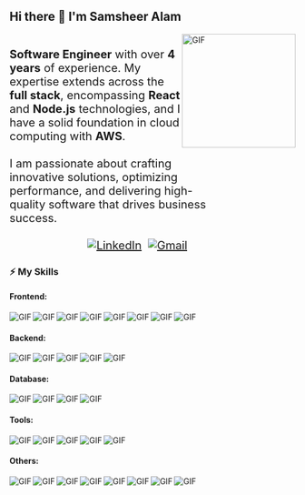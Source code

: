 ## Hi there 👋  I'm Samsheer Alam
<img align="right" height="200px" alt="GIF" src="https://github.com/Samsheer-alam/Samsheer-alam/assets/100825540/918c14d7-53c8-45bf-a2dd-8677741d74ea" />

<div style="font-size:20px; width:70%">
  <br />
  <b>Software Engineer</b> with over <b>4 years</b> of experience. My expertise extends across the <b>full stack</b>, encompassing <b>React</b> and <b>Node.js</b> technologies, and I have a solid foundation in cloud             computing with <b>AWS</b>.
  <br /><br />
  I am passionate about crafting innovative solutions, optimizing performance, and delivering high-quality software that drives business success.
  <br />  <br />
  <div align="right">
    <a href="https://www.linkedin.com/in/samsheer-alam/"><img src="https://img.shields.io/badge/linkedin-%230077B5.svg?&style=for-the-badge&logo=linkedin&logoColor=white" alt="LinkedIn" /></a>&nbsp;
    <a href="mailto:samsheer.developer@gmail.com?subject=Hola%20Sumanth"><img src="https://img.shields.io/badge/gmail-%23D14836.svg?&style=for-the-badge&logo=gmail&logoColor=white" alt="Gmail"/></a>&nbsp;
     &nbsp; &nbsp; &nbsp;
  </div>
</div>

### :zap: My Skills
#### Frontend: 
<div>
  <img alt="GIF" align="left" src="https://img.shields.io/badge/HTML5%20-%23E34F26.svg?style=flat&logo=html5&logoColor=white" />
  <img alt="GIF" align="left" src="https://img.shields.io/badge/CSS-239120?&style=flat&logo=css3&logoColor=white" />
  <img alt="GIF" align="left" src="https://img.shields.io/badge/JavaScript%20-%23F7DF1E.svg?style=flat&logo=javascript&logoColor=black" />
  <img alt="GIF" align="left" src="https://img.shields.io/badge/-React-05122A?style=flat&logo=react" />
  <img alt="GIF" align="left" src="https://img.shields.io/badge/-Next-23E34F26?style=flat" />
  <img alt="GIF" align="left" src="https://img.shields.io/badge/Tailwind_CSS-38B2AC?style=flat&logo=tailwind-css&logoColor=white" />
  <img alt="GIF" align="left" src="https://img.shields.io/badge/Bootstrap-563D7C?style=flat&logo=bootstrap&logoColor=white" />
  <img alt="GIF" align="left" src="https://img.shields.io/badge/jQuery-0769AD?style=flat&logo=jquery&logoColor=white" />
  <br />
</div>

#### Backend: 
<div>
  <img alt="GIF" align="left" src="https://img.shields.io/badge/Node.js-43853D?style=flat&logo=node.js&logoColor=white" />
  <img alt="GIF" align="left" src="https://img.shields.io/badge/Express.js-404D59?style=flat" />
  <img alt="GIF" align="left" src="https://img.shields.io/badge/Nest.js-05122A?style=flat" />
  <img alt="GIF" align="left" src="https://img.shields.io/badge/PHP-777BB4?style=flat&logo=php&logoColor=white" />
  <img alt="GIF" align="left" src="https://img.shields.io/badge/Laravel-FF2D20?style=flat&logo=laravel&logoColor=white" />
  <br/>
</div>

#### Database: 
<div>
  <img alt="GIF" align="left" src="https://img.shields.io/badge/MongoDB-4EA94B?style=flat&logo=mongodb&logoColor=white" />
  <img alt="GIF" align="left" src="https://img.shields.io/badge/MySQL-005C84?style=flat&logo=mysql&logoColor=white" />
  <img alt="GIF" align="left" src="https://img.shields.io/badge/MsSQL-003545?style=flat&logo=mariadb&logoColor=white" />
  <img alt="GIF" align="left" src="https://img.shields.io/badge/PostgreSQL-316192?style=flat=postgresql&logoColor=white" />
  <br/>
</div>

#### Tools: 
<div>
  <img alt="GIF" align="left" src="https://img.shields.io/badge/GitHub-100000?style=flat&logo=github&logoColor=white" />
  <img alt="GIF" align="left" src="https://img.shields.io/badge/GitLab-330F63?style=flat&logo=gitlab&logoColor=white" />
  <img alt="GIF" align="left" src="https://img.shields.io/badge/Amazon_AWS-232F3E?style=flat&logo=amazon-aws&logoColor=white" />
  <img alt="GIF" align="left" src="https://img.shields.io/badge/Bitbucket-0747a6?style=flat&logo=bitbucket&logoColor=white" />
  <img alt="GIF" align="left" src="https://img.shields.io/badge/Docker-05122A?style=flat" />
  <br/>
</div>

#### Others: 
<div>
  <img alt="GIF" align="left" src="https://img.shields.io/badge/TypeScript-007ACC?style=flat&logo=typescript&logoColor=white" />
  <img alt="GIF" align="left" src="https://img.shields.io/badge/Python-3776AB?style=flat&logo=python&logoColor=white" />
  <img alt="GIF" align="left" src="https://img.shields.io/badge/Go-00ADD8?style=flat&logo=go&logoColor=white" />
  <img alt="GIF" align="left" src="https://img.shields.io/badge/C%23-239120?style=flat&logo=c-sharp&logoColor=white" />
  <img alt="GIF" align="left" src="https://img.shields.io/badge/Unity-100000?style=flat&logo=unity&logoColor=white" />
  <img alt="GIF" align="left" src="https://img.shields.io/badge/Grafana-05122A?style=flat" />
  <img alt="GIF" align="left" src="https://img.shields.io/badge/Kafka-330F63?style=flat" />
  <img alt="GIF" align="left" src="https://img.shields.io/badge/RabbitMQ-05122A?style=flat" />
  <br/>
</div>

<!--
**Samsheer-alam/Samsheer-alam** is a ✨ _special_ ✨ repository because its `README.md` (this file) appears on your GitHub profile.

Here are some ideas to get you started:

- 🔭 I’m currently working on ...
- 🌱 I’m currently learning ...
- 👯 I’m looking to collaborate on ...
- 🤔 I’m looking for help with ...
- 💬 Ask me about ...
- 📫 How to reach me: ...
- 😄 Pronouns: ...
- ⚡ Fun fact: ...
-->

